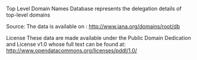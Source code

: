 Top Level Domain Names
Database represents the delegation details of top-level domains

Source:
The data is available on :
http://www.iana.org/domains/root/db

License
These data are made available under the Public Domain Dedication and License v1.0 whose full text can be found at: http://www.opendatacommons.org/licenses/pddl/1.0/

